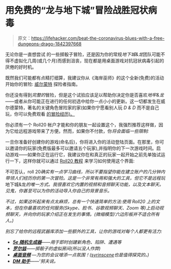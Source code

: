 # 用免费的“龙与地下城”冒险战胜冠状病毒

> 原文：<https://lifehacker.com/beat-the-coronavirus-blues-with-a-free-dungeons-drago-1842397668>

无论你是一直想尝试 的一些掷骰子冒险，还是因为你的常规*地下城&龙*团队可能不得不虚拟化几周(或几个月)而感到沮丧，现在都是用桌面游戏对抗冠状病毒引起的厌倦的好时机。



既然我们可能都有点精打细算，我建议你从《海岸巫师》的这个全新(免费)的活动开始你的冒险: [威尔蒙特](https://marketplace.roll20.net/browse/module/5353/adventure-preview-explorers-guide-to-wildemount?fbclid=IwAR0Ll5GUcbcmcPJnb-bngyzroJsfLzGd08yQQbxQt7PeNA5oPBnJrTnODyE) 探险者指南。

你还没有得到*完整的*冒险，但是这个试验应该足以帮助你决定你是否喜欢*地牢&龙*——或者从你可能正在进行的任何初选中给你一点小小的更新。这一切都发生在威尔德蒙特，著名的关键角色冒险家的家(如果你宁愿看别人玩 *D & D* 而不是自己玩，你可以免费观看 [的冒险经历)。](https://www.youtube.com/channel/UCpXBGqwsBkpvcYjsJBQ7LEQ)

你必须有一个 Roll20 帐户才能和你的朋友一起设置这个，我强烈推荐这样做，因为它给远程游戏带来了方便。然而，如果你不付款，你*将会面临一些限制:*

一旦你准备好创建你的游戏(命名后)，你将进入你的活动登陆页面。在那里，你可以邀请你的玩家(免费版最多可以邀请五个玩家),并指明你的下一次游戏时间。启动游戏——如果你正在运行它，我建议你在和真正的玩家一起开始之前先单独试运行一下，这样你就可以通过 [Roll20 教程](https://app.roll20.net/editor/tutorial/) 来学习如何使用这个界面:

不可否认，roll 20*确实有一点学习曲线，所以不要指望你能在建立账户的几分钟内带领人们经历你的第一次冒险。这是一个非常有用和强大的工具，但它不是远程玩*地下城&龙*的唯一方式。我很喜欢它内置的视频和音频聊天功能，以及文本聊天。见鬼，你甚至可以为你的活动导入你自己的背景音乐。*

*不过，如果这听起来有点太麻烦，总有一个快速简单的方法:使用 Roll20 上的文本，但在你最喜欢的任何服务(Skype、脸书、谷歌视频聊天、Zoom 等)上启动视频聊天，并向你的玩家介绍正在发生的事情。(微缩模型/六边形板并不适合所有人。)*

*别忘了给你的远程武器库添加一些额外的工具，让你的游戏对每个人都更有活力:*

*   *[**5e 随机生成器**](http://donjon.bin.sh/5e/random/)——用于即时创建新角色、陷阱、遭遇等*
*   *[**罗尔兹**](https://rolz.org/)——掷骰子的虚拟房间(所以没人作弊)*
*   *[**桌面音频**](https://tabletopaudio.com/) —为您的会议增添一点氛围！([syrinscene](https://syrinscape.com/)也是值得探究的。)*
*   *[**DM 助手**](https://dm-helper.itch.io/dm-helper)——‘努夫说。*